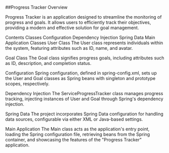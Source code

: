 ##Progress Tracker
Overview

Progress Tracker is an application designed to streamline the monitoring of progress and goals. It allows users to efficiently track their objectives, providing a modern and effective solution for goal management.

Contents
Classes
Configuration
Dependency Injection
Spring Data
Main Application
Classes
User Class
The User class represents individuals within the system, featuring attributes such as ID, name, and avatar.

Goal Class
The Goal class signifies progress goals, including attributes such as ID, description, and completion status.

Configuration
Spring configuration, defined in spring-config.xml, sets up the User and Goal classes as Spring beans with singleton and prototype scopes, respectively.

Dependency Injection
The ServiceProgressTracker class manages progress tracking, injecting instances of User and Goal through Spring's dependency injection.

Spring Data
The project incorporates Spring Data configuration for handling data sources, configurable via either XML or Java-based settings.

Main Application
The Main class acts as the application's entry point, loading the Spring configuration file, retrieving beans from the Spring container, and showcasing the features of the "Progress Tracker" application.

